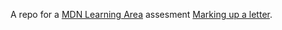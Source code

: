 A repo for a [MDN Learning Area](https://developer.mozilla.org/en-US/Learn) assesment [Marking up a letter](https://developer.mozilla.org/en-US/docs/Learn/HTML/Introduction_to_HTML/Marking_up_a_letter).
